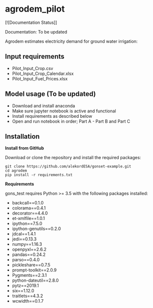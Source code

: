 # agrodem_pilot
[![Documentation Status]]

Documentation: To be updated

Agrodem estimates electricity demand for ground water irrigation:

## Input requirements
- Pilot_Input_Crop.csv
- Pilot_Input_Crop_Calendar.xlsx
- Pilot_Input_Fuel_Prices.xlsx

## Model usage (To be updated)

- Download and install anaconda 
- Make sure jupyter notebook is active and functional
- Install requirements as described below
- Open and run notebook in order; Part A - Part B and Part C

## Installation

**Install from GitHub**

Download or clone the repository and install the required packages:

```
git clone https://github.com/alekordESA/gonset-example.git
cd agrodem
pip install -r requirements.txt
```

**Requirements**

gons_test requires Python >= 3.5 with the following packages installed:
- backcall==0.1.0
- colorama==0.4.1
- decorator==4.4.0
- et-xmlfile==1.0.1
- ipython==7.5.0
- ipython-genutils==0.2.0
- jdcal==1.4.1
- jedi==0.13.3
- numpy==1.16.3
- openpyxl==2.6.2
- pandas==0.24.2
- parso==0.4.0
- pickleshare==0.7.5
- prompt-toolkit==2.0.9
- Pygments==2.3.1
- python-dateutil==2.8.0
- pytz==2019.1
- six==1.12.0
- traitlets==4.3.2
- wcwidth==0.1.7